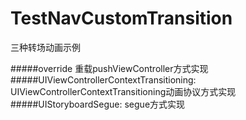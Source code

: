 # TestNavCustomTransition
三种转场动画示例

#####override
重载pushViewController方式实现
#####UIViewControllerContextTransitioning:
UIViewControllerContextTransitioning动画协议方式实现
#####UIStoryboardSegue:
segue方式实现